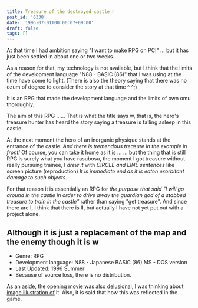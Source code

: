 ```yaml
---
title: Treasure of the destroyed castle Ⅰ
post_id: '6338'
date: '1996-07-01T00:00:07+09:00'
draft: false
tags: []
---
```


At that time I had ambition saying "I want to make RPG on PC!" ... but it has just been settled in about one or two weeks.

As a reason for that, my technology is not available, but I think that the limits of the development language "N88 - BASIC (86)" that I was using at the time have come to light. (There is also the theory saying that there was no ozum of degree to consider the story at that time ^ ^;)

It is an RPG that made the development language and the limits of own omu thoroughly.

The aim of this RPG ...... That is what the title says w, that is, the hero's treasure hunter has heard the story saying a treasure is falling asleep in this castle.

At the next moment the hero of an inorganic physique stands at the entrance of the castle. _And there is tremendous treasure in the example in front!_ Of course, you can take it home as it is ... ... but the thing that is still RPG is surely what you have rasubosu, the moment I got treasure without really pursuing trainee, I _drew it_ with _CIRCLE and LINE sentences_ like screen picture (reproduction) _It is immediate end as it is eaten exorbitant damage to such objects._

For that reason it is essentially an RPG for _the purpose that said "I will go around in the castle in order to drive away the guardian god of a stabbed treasure to train in the castle"_ rather than saying "get treasure". And since there are I, I think that there is II, but actually I have not yet put out with a project alone.

## Although it is just a replacement of the map and the enemy though it is w

*   Genre: RPG
*   Development language: N88 - Japanese BASIC (86) MS - DOS version
*   Last Updated: 1996 Summer
*   Because of source loss, there is no distribution.

As an aside, the [opening movie was also delusional,](../../1995/11/01-treasure-in-grave.md) I was thinking about [image illustration of](../../1995/11/01-treasure-in-grave.md) it. Also, it is said that how this was reflected in the game.